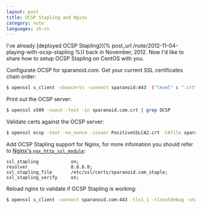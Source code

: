 ```yaml
---
layout: post
title: OCSP Stapling and Nginx
category: note
languages: zh-cn
---
```


I've already [deployed OCSP Stapling]({% post_url /note/2012-11-04-playing-with-ocsp-stapling %}) back in November, 2012. Now I'd like to share how to setup OCSP Stapling on CentOS with you.

Configurate OCSP for sparanoid.com. Get your current SSL certificates chain order:

```sh
$ openssl s_client -showcerts -connect sparanoid:443  ("level" c ".crt")} /---END CERTIFICATE-----/{inc=0}'
```

Print out the OCSP server:

```sh
$ openssl x509 -noout -text -in sparanoid.com.crt | grep OCSP
```

Validate certs against the OCSP server:

```sh
$ openssl ocsp -text -no_nonce -issuer PositiveSSLCA2.crt -CAfile sparanoid_com.crt -cert sparanoid_com.crt -VAfile PositiveSSLCA2.crt -url http://ocsp.comodoca.com -respout /etc/ssl/certs/sparanoid.com_staple
```

Add OCSP Stapling support for Nginx, for more infomation you should refer to [Nginx's `ngx_http_ssl_module`](http://nginx.org/en/docs/http/ngx_http_ssl_module.html):

```nginx
ssl_stapling            on;
resolver                8.8.8.8;
ssl_stapling_file       /etc/ssl/certs/sparanoid.com_staple;
ssl_stapling_verify     on;
```

Reload nginx to validate if OCSP Stapling is working:

```sh
$ openssl s_client -connect sparanoid.com:443 -tls1_1 -tlsextdebug -status
```
